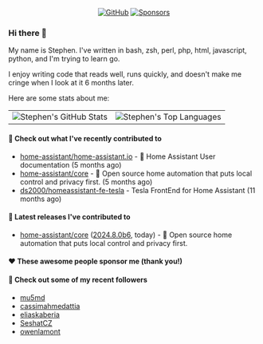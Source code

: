 <p align="center">
    <a href="https://github.com/StephenBrown2"><img src="https://img.shields.io/github/followers/StephenBrown2.svg?label=GitHub&style=social" alt="GitHub"></a>
    <a href="https://github.com/sponsors/StephenBrown2"><img src="https://img.shields.io/badge/Sponsors--_.svg?style=social&logo=github&logoColor=EA4AAA" alt="Sponsors"></a>
</p>

### Hi there 👋

My name is Stephen. I've written in bash, zsh, perl, php, html, javascript, python, and I'm trying to learn go.

I enjoy writing code that reads well, runs quickly, and doesn't make me cringe when I look at it 6 months later.

Here are some stats about me:

|     |     |
| --- | --- |
| ![Stephen's GitHub Stats](https://github-readme-stats.vercel.app/api?username=StephenBrown2&show_icons=true&count_private=true) | ![Stephen's Top Languages](https://github-readme-stats.vercel.app/api/top-langs/?username=StephenBrown2&layout=compact) |

#### 👷 Check out what I've recently contributed to

- [home-assistant/home-assistant.io](https://github.com/home-assistant/home-assistant.io) - :blue_book: Home Assistant User documentation (5 months ago)
- [home-assistant/core](https://github.com/home-assistant/core) - :house_with_garden: Open source home automation that puts local control and privacy first. (5 months ago)
- [ds2000/homeassistant-fe-tesla](https://github.com/ds2000/homeassistant-fe-tesla) - Tesla FrontEnd for Home Assistant (11 months ago)



#### 🔭 Latest releases I've contributed to

- [home-assistant/core](https://github.com/home-assistant/core) ([2024.8.0b6](https://github.com/home-assistant/core/releases/tag/2024.8.0b6), today) - :house_with_garden: Open source home automation that puts local control and privacy first.

#### ❤️ These awesome people sponsor me (thank you!)


#### 👯 Check out some of my recent followers

- [mu5md](https://github.com/mu5md)
- [cassimahmedattia](https://github.com/cassimahmedattia)
- [eliaskaberia](https://github.com/eliaskaberia)
- [SeshatCZ](https://github.com/SeshatCZ)
- [owenlamont](https://github.com/owenlamont)


